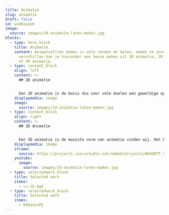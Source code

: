 ```yaml
---
title: Animatie
slug: animatie
draft: false
id: wvUKuLAzh
image:
  source: images/2d-animatie-laten-maken.jpg
blocks:
  - type: hero_block
    title: Animatie
    content: Animatiefilms komen in vele vormen en maten, omdat ze zoveel van elkaar
      verschillen kan je hieronder een keuze maken uit 3D animatie, 2D animatie
      of VR animatie.
  - type: content_block
    align: left
    content: >-
      ## 2D animatie


      Een 2D animatie is de basis die voor vele doelen een geweldige oplossing is. In je eigen huisstijl, uniek op maat gemaakt door onze animatoren. Lees meer over 2D animaties.
    displaymedia: image
    image:
      source: images/2d-animatie-laten-maken.jpg
  - type: content_block
    align: right
    content: >-
      ## 3D Animatie


      Een 3D animatie is de mooiste vorm van animatie vinden wij. Het kost wat meer tijd om te maken, maar het resultaat is verbluffend. Onze specialisten maken graag voor jou de meest gave 3D animaties! Lees hier meer over 3D animaties.
    displaymedia: image
    iframe:
      source: https://projects.ivorystudio.net/embed/projects/AU4dDYT_VFMk
    youtube:
      image:
        source: images/3d-animatie-laten-maken.jpg
  - type: selectedwork_block
    title: Selected work
    items:
      - cc-ik-qqS
  - type: selectedwork_block
    title: Selected work
    items:
      - DG0aSzvMj
---
```

